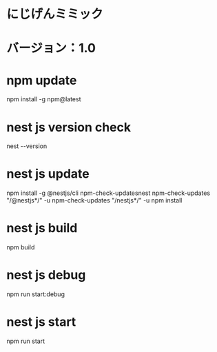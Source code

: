 # にじげんミミック
# バージョン：1.0

# npm update
npm install -g npm@latest

# nest js version check
nest --version

# nest js update
npm install -g @nestjs/cli npm-check-updatesnest
npm-check-updates "/@nestjs*/" -u
npm-check-updates "/nestjs*/" -u
npm install

# nest js build
npm build

# nest js debug
npm run start:debug

# nest js start
npm run start
